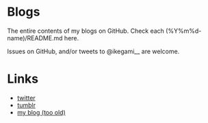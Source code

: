 Blogs
=====

The entire contents of my blogs on GitHub.
Check each (%Y%m%d-name)/README.md here.

Issues on GitHub, and/or tweets to @ikegami__ are welcome.

Links
=====

* [twitter](https://twitter.com/ikegami__)
* [tumblr](http://sovmoess.tumblr.com/)
* [my blog (too old)](http://madscientist.jp/~ikegami/diary/)
